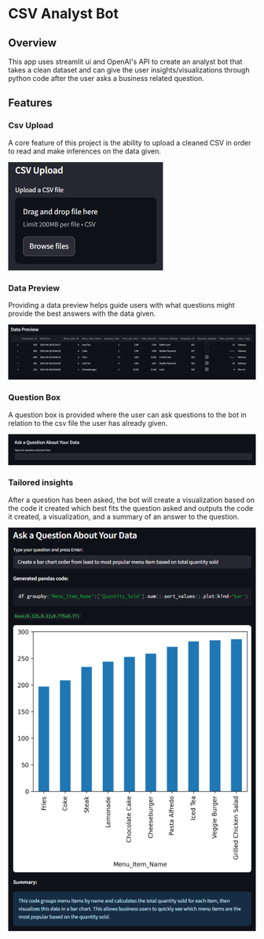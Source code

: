 # CSV Analyst Bot

## Overview

This app uses streamlit ui and OpenAI's API to create an analyst bot that takes a clean dataset and can give the user insights/visualizations through python code after the user asks a business related question.

## Features

### Csv Upload

A core feature of this project is the ability to upload a cleaned CSV in order to read and make inferences on the data given.

![bruh](img\csvupload.png)

### Data Preview

Providing a data preview helps guide users with what questions might provide the best answers with the data given.

![](img\datapreview.png)

### Question Box

A question box is provided where the user can ask questions to the bot in relation to the csv file the user has already given.

![](img\questionbox.png)

### Tailored insights

After a question has been asked, the bot will create a visualization based on the code it created which best fits the question asked and outputs the code it created, a visualization, and a summary of an answer to the question.

![](img\usage.png)
